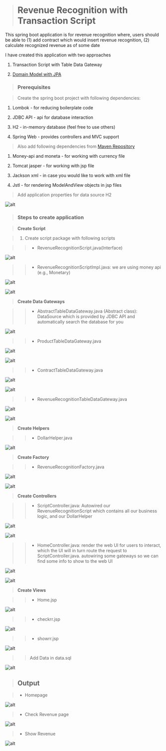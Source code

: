 ># Revenue Recognition with Transaction Script

This spring boot application is for revenue recognition where, users should be able to (1) add contract which would insert revenue recognition, (2) calculate recognized revenue as of some date

I have created this application with two approaches 

1) Transaction Script with Table Data Gateway

2) [Domain Model with JPA](https://github.com/shubhanginigon/HW/tree/main/HW4%20-%20Domain%20Logic%20and%20Data%20Source/RevenueRecognitionDomainModel)

>### Prerequisites

> Create the spring boot project with following dependencies:

1) Lombok - for reducing boilerplate code

2) JDBC API - api for database interaction

3) H2 - in-memory database (feel free to use others)

4) Spring Web - provides controllers and MVC support

> Also add following dependencies from [Maven Repository](https://mvnrepository.com/)

1) Money-api and moneta - for working with currency file

2) Tomcat jasper - for working with jsp file

3) Jackson xml - in case you would like to work with xml file

4) Jstl - for rendering ModelAndView objects in jsp files

> Add application properties for data source H2

![alt](./img/appProperties.PNG)

>### Steps to create application 

> <b>Create Script</b>

> 1. Create script package with following scripts

>> - RevenueRecognitionScript.java(Interface)

![alt](./img/rrScript.PNG)

>> - RevenueRecognitionScriptImpl.java: we are using money api (e.g., Monetary)

![alt](./img/rrScriptIm1.PNG)

![alt](./img/rrScriptIm2.PNG)

> <b>Create Data Gateways</b>

>> - AbstractTableDataGateway.java (Abstract class): DataSource which is provided by JDBC API and automatically search the database for you 

![alt](./img/abstractGate.PNG)

>> - ProductTableDataGateway.java

![alt](./img/productGate.PNG)

![alt](./img/productGate2.PNG)

>> - ContractTableDataGateway.java

![alt](./img/contractGate1.PNG)

![alt](./img/contractGate1.PNG)

>> - RevenueRecognitionTableDataGateway.java

![alt](./img/rrGate1.PNG)

![alt](./img/rrGate2.PNG)


> <b>Create Helpers</b>

>> - DollarHelper.java 

![alt](./img/dollar.PNG)

> <b>Create Factory</b>

>> - RevenueRecognitionFactory.java

![alt](./img/rrFactory1.PNG)

![alt](./img/rrFactory2.PNG)

> <b>Create Controllers</b>

>> - ScriptController.java: Autowired our RevenueRecognitionScript which contains all our business logic, and our DollarHelper

![alt](./img/scriptCon1.PNG)

![alt](./img/scriptCon2.PNG)

>> - HomeController.java: render the web UI for users to interact, which the UI will in turn route the request to ScriptController.java. autowiring some gateways so we can find some info to show to the web UI

![alt](./img/homeCon.PNG)

![alt](./img/homeCon1.PNG)

> <b>Create Views</b>

>> - Home.jsp

![alt](./img/home.PNG)

>> - checkrr.jsp

![alt](./img/checkrr.PNG)

>> - showrr.jsp

![alt](./img/showrr.PNG)

>> Add Data in data.sql

![alt](./img/data.PNG)


>## Output 

> - Homepage

![alt](./img/homepage.PNG)

> - Check Revenue page

![alt](./img/check.PNG)

> - Show Revenue

![alt](./img/show.PNG)
